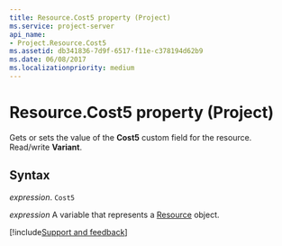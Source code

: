 ```yaml
---
title: Resource.Cost5 property (Project)
ms.service: project-server
api_name:
- Project.Resource.Cost5
ms.assetid: db341836-7d9f-6517-f11e-c378194d62b9
ms.date: 06/08/2017
ms.localizationpriority: medium
---
```



# Resource.Cost5 property (Project)

Gets or sets the value of the **Cost5** custom field for the resource. Read/write **Variant**.


## Syntax

_expression_. `Cost5`

_expression_ A variable that represents a [Resource](./Project.Resource.md) object.

[!include[Support and feedback](~/includes/feedback-boilerplate.md)]